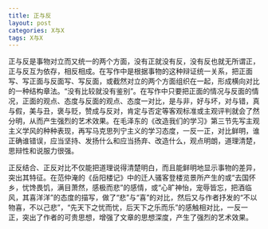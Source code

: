 ```yaml
---
title: 正与反
layout: post
categories: X与X
tags: X与X
---
```


正与反是事物对立而又统一的两个方面，没有正就没有反，没有反也就无所谓正，正与反互为依存，相反相成。在写作中是根据事物的这种辩证统一关系，把正面写、写正面与反面写、写反面，或截然对立的两个方面组织在一起，形成横向对比的一种结构章法。“没有比较就没有鉴别”。在写作中只要把正面的情况与反面的情况，正面的观点、态度与反面的观点、态度一对比，是与非，好与坏，对与错，真与假，美与丑，褒与贬，赞成与反对，肯定与否定等客观标准或主观评判就会了然分明，从而产生强烈的艺术效果。在毛泽东的《改造我们的学习》第三节先写主观主义学风的种种表现，再写马克思列宁主义的学习态度，一反一正，对比鲜明，谁正确谁错误，应当坚持、发扬什么和应当扬弃、改造什么，观点明朗，道理清楚，思辩性和说服力很强。

正反结合、正反对比不仅能把道理说得清楚明白，而且能鲜明地显示事物的差异，突出其特征。在范仲淹的《岳阳楼记》中的迁人骚客登楼览景所产生的或“去国怀乡，忧馋畏饥，满目萧然，感极而悲”的感情，或“心旷神怡，宠辱皆忘，把酒临风，其喜洋洋”的态度的描写，做了“悲”与“喜”的对比，然后又与作者抒发的“不以物喜，不以己悲”，“先天下之忧而忧，后天下之乐而乐”的感触相对比，一反一正，突出了作者的可贵思想，增强了文章的思想深度，产生了强烈的艺术效果。 
